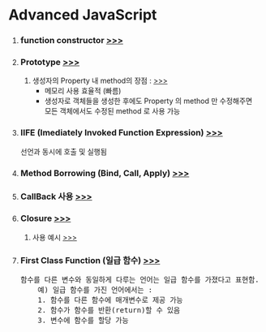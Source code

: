 <h1>Advanced JavaScript</h1>

<ol>
  <li>
    <h3>
      function constructor
      <a href="https://github.com/seong7/js_TIL/blob/00154b17ac9591ea9cb0bdeafe97c5ff15239744/5-advanced-JS/script.js#L25">
        >>>
      </a>
    </h3>
  </li>
  <li>
    <h3>
      Prototype
      <a href ="https://github.com/seong7/js_TIL/blob/00154b17ac9591ea9cb0bdeafe97c5ff15239744/5-advanced-JS/script.js#L52">
        >>>
      </a>
    </h3>
    <ol>
      <li>
        생성자의 Property 내 method의 장점 :
        <a href="https://velog.io/@gtobio11/Javascript-Prototype-methods-vs-Object-methods">
          >>>
        </a>
        <ul>
          <li>메모리 사용 효율적 (빠름)</li>
          <li>
            생성자로 객체들을 생성한 후에도 Property 의 method 만 수정해주면<br/>
            모든 객체에서도 수정된 method 로 사용 가능
          </li>
        </ul>
      </li>
    </ol>
  </li>
  <li>
    <h3>
      IIFE (Imediately Invoked Function Expression)
      <a href="https://github.com/seong7/js_TIL/blob/00154b17ac9591ea9cb0bdeafe97c5ff15239744/5-advanced-JS/script.js#L292">
        >>>
      </a>
    </h3>
      선언과 동시에 호출 및 실행됨
  </li>
  <li>
    <h3>
      Method Borrowing (Bind, Call, Apply)
      <a href="https://github.com/seong7/js_TIL/blob/00154b17ac9591ea9cb0bdeafe97c5ff15239744/5-advanced-JS/script.js#L418">
        >>>
      </a>
    </h3>
  </li>
  <li>
    <h3>
      CallBack 사용
      <a href="https://github.com/seong7/js_TIL/blob/00154b17ac9591ea9cb0bdeafe97c5ff15239744/5-advanced-JS/challenge1/c1.js#L64">
        >>>
      </a>
    </h3>
  </li>
  <li>
    <h3>
      Closure
      <a href="https://github.com/seong7/js_TIL/blob/00154b17ac9591ea9cb0bdeafe97c5ff15239744/5-advanced-JS/script.js#L334">
        >>>
      </a>
    </h3>
    <ol>
      <li>
        사용 예시
        <a href="https://github.com/seong7/js_TIL/blob/00154b17ac9591ea9cb0bdeafe97c5ff15239744/5-advanced-JS/challenge1/c1.js#L113">
          >>>
        </a>
      </li>
    </ol>
  </li>
  <li>
    <h3>
      First Class Function (일급 함수)
      <a href="https://developer.mozilla.org/ko/docs/Glossary/First-class_Function">
        >>>
      </a>
    </h3>
    <pre>함수를 다른 변수와 동일하게 다루는 언어는 일급 함수를 가졌다고 표현함.
    예) 일급 함수를 가진 언어에서는 : 
    1. 함수를 다른 함수에 매개변수로 제공 가능
    2. 함수가 함수를 반환(return)할 수 있음
    3. 변수에 함수를 할당 가능</pre>
  </li>
</ol>
